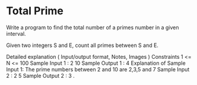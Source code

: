 # Total Prime

Write a program to find the total number of a primes number in a given interval.

Given two integers S and E, count all primes between S and E.

Detailed explanation ( Input/output format, Notes, Images )
Constraints
1 <= N <= 100
Sample Input 1 :
2 10
Sample Output 1 :
4
Explanation of Sample Input 1:
The prime numbers between 2 and 10
are 2,3,5 and 7
Sample Input 2 :
2 5
Sample Output 2 :
3
.
